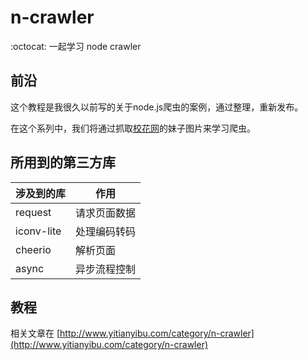 # n-crawler
:octocat: 一起学习 node crawler 

## 前沿
这个教程是我很久以前写的关于node.js爬虫的案例，通过整理，重新发布。

在这个系列中，我们将通过抓取[校花网](http://www.xiaohuar.com/list-1-0.html)的妹子图片来学习爬虫。

## 所用到的第三方库
涉及到的库 | 作用
------------ | -------------
request | 请求页面数据
iconv-lite | 处理编码转码
cheerio | 解析页面
async | 异步流程控制

## 教程
相关文章在 [http://www.yitianyibu.com/category/n-crawler](http://www.yitianyibu.com/category/n-crawler)
